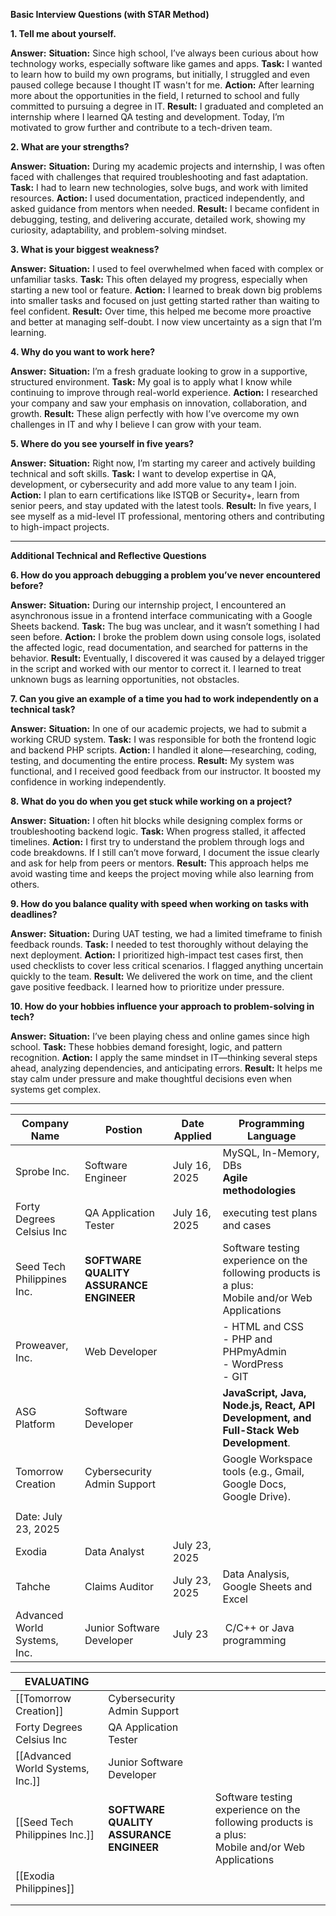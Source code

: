 

**Basic Interview Questions (with STAR Method)**

**1. Tell me about yourself.**

**Answer:** **Situation:** Since high school, I’ve always been curious about how technology works, especially software like games and apps. **Task:** I wanted to learn how to build my own programs, but initially, I struggled and even paused college because I thought IT wasn't for me. **Action:** After learning more about the opportunities in the field, I returned to school and fully committed to pursuing a degree in IT. **Result:** I graduated and completed an internship where I learned QA testing and development. Today, I’m motivated to grow further and contribute to a tech-driven team.

**2. What are your strengths?**

**Answer:** **Situation:** During my academic projects and internship, I was often faced with challenges that required troubleshooting and fast adaptation. **Task:** I had to learn new technologies, solve bugs, and work with limited resources. **Action:** I used documentation, practiced independently, and asked guidance from mentors when needed. **Result:** I became confident in debugging, testing, and delivering accurate, detailed work, showing my curiosity, adaptability, and problem-solving mindset.

**3. What is your biggest weakness?**

**Answer:** **Situation:** I used to feel overwhelmed when faced with complex or unfamiliar tasks. **Task:** This often delayed my progress, especially when starting a new tool or feature. **Action:** I learned to break down big problems into smaller tasks and focused on just getting started rather than waiting to feel confident. **Result:** Over time, this helped me become more proactive and better at managing self-doubt. I now view uncertainty as a sign that I’m learning.

**4. Why do you want to work here?**

**Answer:** **Situation:** I’m a fresh graduate looking to grow in a supportive, structured environment. **Task:** My goal is to apply what I know while continuing to improve through real-world experience. **Action:** I researched your company and saw your emphasis on innovation, collaboration, and growth. **Result:** These align perfectly with how I’ve overcome my own challenges in IT and why I believe I can grow with your team.

**5. Where do you see yourself in five years?**

**Answer:** **Situation:** Right now, I’m starting my career and actively building technical and soft skills. **Task:** I want to develop expertise in QA, development, or cybersecurity and add more value to any team I join. **Action:** I plan to earn certifications like ISTQB or Security+, learn from senior peers, and stay updated with the latest tools. **Result:** In five years, I see myself as a mid-level IT professional, mentoring others and contributing to high-impact projects.

---

**Additional Technical and Reflective Questions**

**6. How do you approach debugging a problem you’ve never encountered before?**

**Answer:** **Situation:** During our internship project, I encountered an asynchronous issue in a frontend interface communicating with a Google Sheets backend. **Task:** The bug was unclear, and it wasn’t something I had seen before. **Action:** I broke the problem down using console logs, isolated the affected logic, read documentation, and searched for patterns in the behavior. **Result:** Eventually, I discovered it was caused by a delayed trigger in the script and worked with our mentor to correct it. I learned to treat unknown bugs as learning opportunities, not obstacles.

**7. Can you give an example of a time you had to work independently on a technical task?**

**Answer:** **Situation:** In one of our academic projects, we had to submit a working CRUD system. **Task:** I was responsible for both the frontend logic and backend PHP scripts. **Action:** I handled it alone—researching, coding, testing, and documenting the entire process. **Result:** My system was functional, and I received good feedback from our instructor. It boosted my confidence in working independently.

**8. What do you do when you get stuck while working on a project?**

**Answer:** **Situation:** I often hit blocks while designing complex forms or troubleshooting backend logic. **Task:** When progress stalled, it affected timelines. **Action:** I first try to understand the problem through logs and code breakdowns. If I still can’t move forward, I document the issue clearly and ask for help from peers or mentors. **Result:** This approach helps me avoid wasting time and keeps the project moving while also learning from others.

**9. How do you balance quality with speed when working on tasks with deadlines?**

**Answer:** **Situation:** During UAT testing, we had a limited timeframe to finish feedback rounds. **Task:** I needed to test thoroughly without delaying the next deployment. **Action:** I prioritized high-impact test cases first, then used checklists to cover less critical scenarios. I flagged anything uncertain quickly to the team. **Result:** We delivered the work on time, and the client gave positive feedback. I learned how to prioritize under pressure.

**10. How do your hobbies influence your approach to problem-solving in tech?**

**Answer:** **Situation:** I’ve been playing chess and online games since high school. **Task:** These hobbies demand foresight, logic, and pattern recognition. **Action:** I apply the same mindset in IT—thinking several steps ahead, analyzing dependencies, and anticipating errors. **Result:** It helps me stay calm under pressure and make thoughtful decisions even when systems get complex.

--------------------------------------------------------------------------


| Company Name                 | Postion                                 | Date Applied  | Programming Language                                                                                 |
| ---------------------------- | --------------------------------------- | ------------- | ---------------------------------------------------------------------------------------------------- |
| Sprobe Inc.                  | Software Engineer                       | July 16, 2025 | MySQL,  In-Memory, DBs<br>**Agile methodologies**<br>                                                |
| Forty Degrees Celsius Inc    | QA Application Tester                   | July 16, 2025 | executing test plans and cases                                                                       |
| Seed Tech Philippines Inc.   | **SOFTWARE QUALITY ASSURANCE ENGINEER** |               | Software testing experience on the following products is a plus:  <br>Mobile and/or Web Applications |
| Proweaver, Inc.              | Web Developer                           |               | - HTML and CSS<br>- PHP and PHPmyAdmin<br>- WordPress<br>- GIT                                       |
| ASG Platform                 | Software Developer                      |               | **JavaScript, Java, Node.js, React, API Development, and Full-Stack Web Development**.               |
| Tomorrow Creation            | Cybersecurity Admin Support             |               | Google Workspace tools (e.g., Gmail, Google Docs, Google Drive).                                     |
|                              |                                         |               |                                                                                                      |
| Date: July 23, 2025          |                                         |               |                                                                                                      |
| Exodia                       | Data Analyst                            | July 23, 2025 |                                                                                                      |
| Tahche                       | Claims Auditor                          | July 23, 2025 | Data Analysis, Google Sheets and Excel                                                               |
| Advanced World Systems, Inc. | Junior Software Developer               | July 23       |  C/C++ or Java programming                                                                           |

| EVALUATING                       |                                         |                                                                                                      |
| -------------------------------- | --------------------------------------- | ---------------------------------------------------------------------------------------------------- |
| [[Tomorrow Creation]]            | Cybersecurity Admin Support             |                                                                                                      |
| Forty Degrees Celsius Inc        | QA Application Tester                   |                                                                                                      |
| [[Advanced World Systems, Inc.]] | Junior Software Developer               |                                                                                                      |
| [[Seed Tech Philippines Inc.]]   | **SOFTWARE QUALITY ASSURANCE ENGINEER** | Software testing experience on the following products is a plus:  <br>Mobile and/or Web Applications |
| [[Exodia Philippines]]           |                                         |                                                                                                      |
|                                  |                                         |                                                                                                      |
|                                  |                                         |                                                                                                      |
